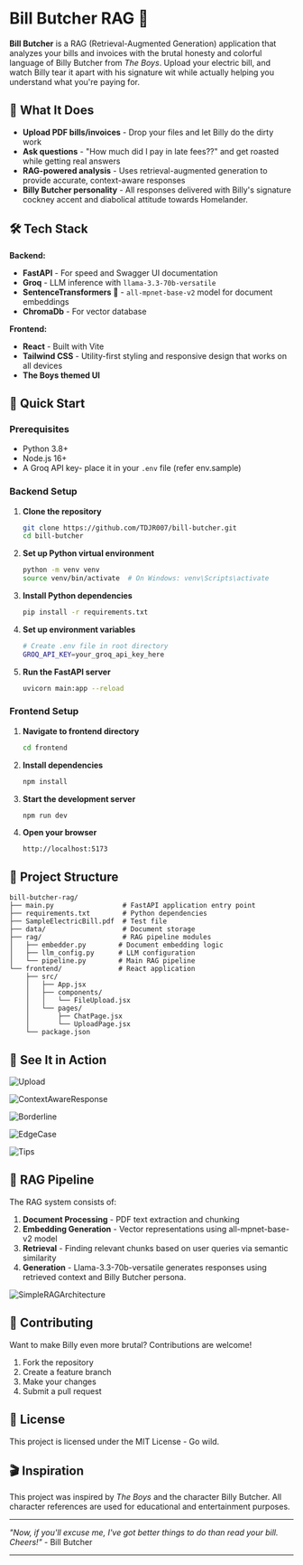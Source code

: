 # Bill Butcher RAG 💸

**Bill Butcher** is a RAG (Retrieval-Augmented Generation) application that analyzes your bills and invoices with the brutal honesty and colorful language of Billy Butcher from *The Boys*. Upload your electric bill, and watch Billy tear it apart with his signature wit while actually helping you understand what you're paying for.

## 🎯 What It Does

- **Upload PDF bills/invoices** - Drop your files and let Billy do the dirty work
- **Ask questions** - "How much did I pay in late fees??" and get roasted while getting real answers
- **RAG-powered analysis** - Uses retrieval-augmented generation to provide accurate, context-aware responses
- **Billy Butcher personality** - All responses delivered with Billy's signature cockney accent and diabolical attitude towards Homelander.

## 🛠️ Tech Stack

**Backend:**
- **FastAPI** - For speed and Swagger UI documentation
- **Groq** - LLM inference with ```llama-3.3-70b-versatile```
- **SentenceTransformers 🤗** - ```all-mpnet-base-v2``` model for document embeddings
- **ChromaDb** - For vector database

**Frontend:**
- **React** - Built with Vite
- **Tailwind CSS** - Utility-first styling and responsive design that works on all devices
- **The Boys themed UI** 

## 🚀 Quick Start

### Prerequisites
- Python 3.8+
- Node.js 16+
- A Groq API key- place it in your ```.env``` file (refer env.sample)

### Backend Setup

1. **Clone the repository**
   ```bash
   git clone https://github.com/TDJR007/bill-butcher.git
   cd bill-butcher
   ```

2. **Set up Python virtual environment**
   ```bash
   python -m venv venv
   source venv/bin/activate  # On Windows: venv\Scripts\activate
   ```

3. **Install Python dependencies**
   ```bash
   pip install -r requirements.txt
   ```

4. **Set up environment variables**
   ```bash
   # Create .env file in root directory
   GROQ_API_KEY=your_groq_api_key_here
   ```

5. **Run the FastAPI server**
   ```bash
   uvicorn main:app --reload
   ```

### Frontend Setup

1. **Navigate to frontend directory**
   ```bash
   cd frontend
   ```

2. **Install dependencies**
   ```bash
   npm install
   ```

3. **Start the development server**
   ```bash
   npm run dev
   ```

4. **Open your browser**
   ```
   http://localhost:5173
   ```

## 📁 Project Structure

```
bill-butcher-rag/
├── main.py                 # FastAPI application entry point
├── requirements.txt        # Python dependencies
├── SampleElectricBill.pdf  # Test file
├── data/                   # Document storage
├── rag/                    # RAG pipeline modules
│   ├── embedder.py        # Document embedding logic
│   ├── llm_config.py      # LLM configuration
│   └── pipeline.py        # Main RAG pipeline
└── frontend/              # React application
    ├── src/
    │   ├── App.jsx
    │   ├── components/
    │   │   └── FileUpload.jsx
    │   └── pages/
    │       ├── ChatPage.jsx
    │       └── UploadPage.jsx
    └── package.json
```

## 🤺 See It in Action

![Upload](./demo/upload_page.png)

![ContextAwareResponse](./demo/2.typical_rag.png)

![Borderline](./demo/3.borderline_rag.png)

![EdgeCase](./demo/4.edge_case_handled_correctly.png)

![Tips](./demo/5.general_tips.png)

## 🧠 RAG Pipeline

The RAG system consists of:
1. **Document Processing** - PDF text extraction and chunking
2. **Embedding Generation** - Vector representations using all-mpnet-base-v2 model
3. **Retrieval** - Finding relevant chunks based on user queries via semantic similarity
4. **Generation** - Llama-3.3-70b-versatile generates responses using retrieved context and Billy Butcher persona.

![SimpleRAGArchitecture](./demo/rag-architecture.png)

## 🤝 Contributing

Want to make Billy even more brutal? Contributions are welcome!

1. Fork the repository
2. Create a feature branch
3. Make your changes
4. Submit a pull request

## 📄 License

This project is licensed under the MIT License - Go wild.

## 🎬 Inspiration

This project was inspired by *The Boys* and the character Billy Butcher. All character references are used for educational and entertainment purposes.

---

*"Now, if you'll excuse me, I've got better things to do than read your bill. Cheers!"* - Bill Butcher

---